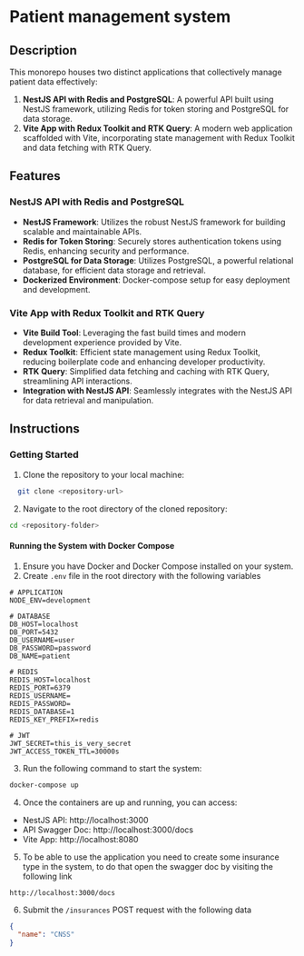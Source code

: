 # Patient management system

## Description

This monorepo houses two distinct applications that collectively manage patient data effectively:

1. **NestJS API with Redis and PostgreSQL**: A powerful API built using NestJS framework, utilizing Redis for token storing and PostgreSQL for data storage.
2. **Vite App with Redux Toolkit and RTK Query**: A modern web application scaffolded with Vite, incorporating state management with Redux Toolkit and data fetching with RTK Query.

## Features

### NestJS API with Redis and PostgreSQL

- **NestJS Framework**: Utilizes the robust NestJS framework for building scalable and maintainable APIs.
- **Redis for Token Storing**: Securely stores authentication tokens using Redis, enhancing security and performance.
- **PostgreSQL for Data Storage**: Utilizes PostgreSQL, a powerful relational database, for efficient data storage and retrieval.
- **Dockerized Environment**: Docker-compose setup for easy deployment and development.

### Vite App with Redux Toolkit and RTK Query

- **Vite Build Tool**: Leveraging the fast build times and modern development experience provided by Vite.
- **Redux Toolkit**: Efficient state management using Redux Toolkit, reducing boilerplate code and enhancing developer productivity.
- **RTK Query**: Simplified data fetching and caching with RTK Query, streamlining API interactions.
- **Integration with NestJS API**: Seamlessly integrates with the NestJS API for data retrieval and manipulation.

## Instructions

### Getting Started

1. Clone the repository to your local machine:

```bash
  git clone <repository-url>
```

2. Navigate to the root directory of the cloned repository:

```bash
cd <repository-folder>
```

#### Running the System with Docker Compose

1. Ensure you have Docker and Docker Compose installed on your system.
2. Create `.env` file in the root directory with the following variables

```env
# APPLICATION
NODE_ENV=development

# DATABASE
DB_HOST=localhost
DB_PORT=5432
DB_USERNAME=user
DB_PASSWORD=password
DB_NAME=patient

# REDIS
REDIS_HOST=localhost
REDIS_PORT=6379
REDIS_USERNAME=
REDIS_PASSWORD=
REDIS_DATABASE=1
REDIS_KEY_PREFIX=redis

# JWT
JWT_SECRET=this_is_very_secret
JWT_ACCESS_TOKEN_TTL=30000s
```

3. Run the following command to start the system:

```bash
docker-compose up
```

4. Once the containers are up and running, you can access:

- NestJS API: http://localhost:3000
- API Swagger Doc: http://localhost:3000/docs
- Vite App: http://localhost:8080

5. To be able to use the application you need to create some insurance type in the system, to do that open the swagger doc by visiting the following link

```
http://localhost:3000/docs
```

6. Submit the `/insurances` POST request with the following data

```json
{
  "name": "CNSS"
}
```
